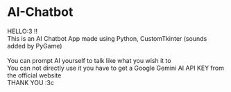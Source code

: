# AI-Chatbot

HELLO:3 !! <br>
This is an AI Chatbot App made using Python, CustomTkinter (sounds added by PyGame) <br>
<br>
You can prompt AI yourself to talk like what you wish it to
<br>
You can not directly use it you have to get a Google Gemini AI API KEY from the official website<br>
THANK YOU :3c
